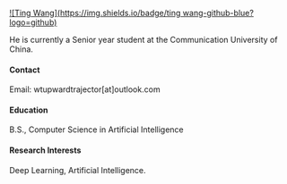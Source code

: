 

[![Ting Wang](https://img.shields.io/badge/ting wang-github-blue?logo=github)](https://github.com/rick-ting-wang)

He is currently a Senior year student at the Communication University of China.

#### Contact

Email: wtupwardtrajector[at]outlook.com

#### Education

B.S., Computer Science in Artificial Intelligence


#### Research Interests
Deep Learning, Artificial Intelligence.

